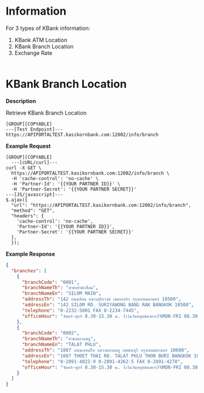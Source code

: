 ﻿# **Information**

For 3 types of KBank information:

1. KBank ATM Location
2. KBank Branch Location
3. Exchange Rate
   <br />
   <br />

# KBank Branch Location

**Description**

Retrieve KBank Branch Location

```
[GROUP][COPYABLE]
---[Test Endpoint]---
https://APIPORTALTEST.kasikornbank.com:12002/info/branch
```

**Example Request**

```
[GROUP][COPYABLE]
  ---[cURL/curl]---
curl -X GET \
  https://APIPORTALTEST.kasikornbank.com:12002/info/branch \
  -H 'cache-control': 'no-cache' \
  -H 'Partner-Id': '{{YOUR PARTNER ID}}' \
  -H 'Partner-Secret': '{{YOUR PARTNER SECRET}}'
---[JS/javascript]---
$.ajax({
  "url": "https://APIPORTALTEST.kasikornbank.com:12002/info/branch",
  "method": "GET",
  "headers": {
    'cache-control': 'no-cache',
    'Partner-Id': '{{YOUR PARTNER ID}}',
    'Partner-Secret': '{{YOUR PARTNER SECRET}}'
  },
  });
```

**Example Response**

```json
{
  "branches": [
    {
      "branchCode": "0001",
      "branchNameTh": "สาขาสำนักสีลม",
      "branchNameEn": "SILOM MAIN",
      "addressTh": "142 ถนนสีลม แขวงสุริยวงศ์ เขตบางรัก กรุงเทพมหานคร 10500",
      "addressEn": "142 SILOM RD. SURIYAWONG BANG RAK BANGKOK 10500",
      "telephone": "0-2232-5001 FAX 0-2234-7445",
      "officeHour": "จันทร์-ศุกร์ 8.30-15.30 น. (เว้นวันหยุดธนาคาร)%MON-FRI 08.30-15.30 HRS (EXCEPT BANK HOLIDAYS)"
    },
    {
      "branchCode": "0002",
      "branchNameTh": "สาขาตลาดพลู",
      "branchNameEn": "TALAT PHLU",
      "addressTh": "1087 ถนนเทอดไท แขวงตลาดพลู เขตธนบุรี กรุงเทพมหานคร 10600",
      "addressEn": "1087 THOET THAI RD. TALAT PHLU THON BURI BANGKOK 10600",
      "telephone": "0-2891-4022-9 0-2891-4262-5 FAX 0-2891-4278",
      "officeHour": "จันทร์-ศุกร์ 8.30-15.30 น. (เว้นวันหยุดธนาคาร)%MON-FRI 08.30-15.30 HRS (EXCEPT BANK HOLIDAYS)"
    }
  ]
}
```
